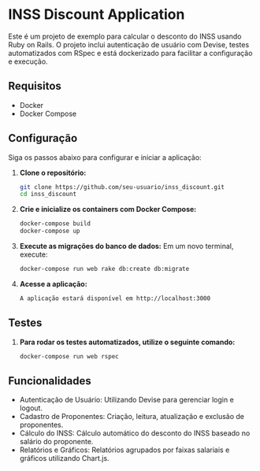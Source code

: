 # INSS Discount Application

Este é um projeto de exemplo para calcular o desconto do INSS usando Ruby on Rails. O projeto inclui autenticação de usuário com Devise, testes automatizados com RSpec e está dockerizado para facilitar a configuração e execução.

## Requisitos

- Docker
- Docker Compose

## Configuração

Siga os passos abaixo para configurar e iniciar a aplicação:

1. **Clone o repositório:**

   ```bash
   git clone https://github.com/seu-usuario/inss_discount.git
   cd inss_discount

2. **Crie e inicialize os containers com Docker Compose:**

   ```bash
   docker-compose build
   docker-compose up

3. **Execute as migrações do banco de dados:**
   Em um novo terminal, execute:

   ```bash
   docker-compose run web rake db:create db:migrate

4. **Acesse a aplicação:**

   ```bash
   A aplicação estará disponível em http://localhost:3000

## Testes

1. **Para rodar os testes automatizados, utilize o seguinte comando:**
   ```bash
   docker-compose run web rspec

## Funcionalidades
- Autenticação de Usuário: Utilizando Devise para gerenciar login e logout.
- Cadastro de Proponentes: Criação, leitura, atualização e exclusão de proponentes.
- Cálculo do INSS: Cálculo automático do desconto do INSS baseado no salário do proponente.
- Relatórios e Gráficos: Relatórios agrupados por faixas salariais e gráficos utilizando Chart.js.


